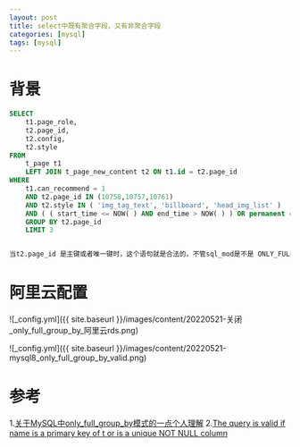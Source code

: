 ```yaml
---
layout: post 
title: select中既有聚合字段，又有非聚合字段 
categories: [mysql]
tags: [mysql]
---
```


# 背景

```sql
SELECT
	t1.page_role,
	t2.page_id,
	t2.config,
	t2.style 
FROM
	t_page t1
	LEFT JOIN t_page_new_content t2 ON t1.id = t2.page_id 
WHERE
	t1.can_recommend = 1 
	AND t2.page_id IN (10758,10757,10761)
	AND t2.style IN ( 'img_tag_text', 'billboard', 'head_img_list' ) 
	AND ( ( start_time <= NOW( ) AND end_time > NOW( ) ) OR permanent = 1 ) 
	GROUP BY t2.page_id
	LIMIT 3
```

```sql

当t2.page_id 是主键或者唯一键时，这个语句就是合法的，不管sql_mod是不是 ONLY_FULL_GROUP_BY
```

# 阿里云配置

![_config.yml]({{ site.baseurl }}/images/content/20220521-关闭_only_full_group_by_阿里云rds.png)

![_config.yml]({{ site.baseurl }}/images/content/20220521-mysql8_only_full_group_by_valid.png)

# 参考

1.[关于MySQL中only_full_group_by模式的一点个人理解](https://www.jianshu.com/p/7f532985ff39)
2.[The query is valid if name is a primary key of t or is a unique NOT NULL column](https://dev.mysql.com/doc/refman/8.0/en/group-by-handling.html)
